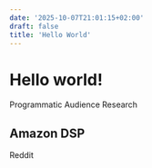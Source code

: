```yaml
---
date: '2025-10-07T21:01:15+02:00'
draft: false
title: 'Hello World'
---
```


# Hello world!

Programmatic Audience Research

## Amazon DSP
Reddit